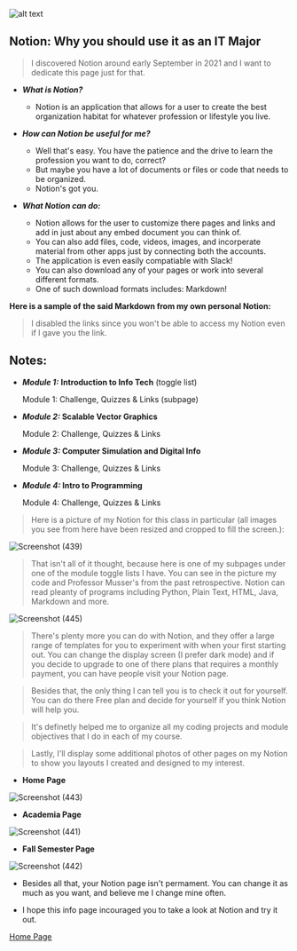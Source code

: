 ![alt text](https://thisweekinstartups.com/wp-content/uploads/2020/04/notion-logos-for-.com_.png)
## Notion: Why you should use it as an IT Major

> I discovered Notion around early September in 2021 and I want to dedicate this page just for that.

* **_What is Notion?_**

  * Notion is an application that allows for a user to create the best organization habitat for whatever profession or lifestyle you live.

* **_How can Notion be useful for me?_**

  * Well that's easy. You have the patience and the drive to learn the profession you want to do, correct?
  * But maybe you have a lot of documents or files or code that needs to be organized.
  * Notion's got you.

* **_What Notion can do:_**
  * Notion allows for the user to customize there pages and links and add in just about any embed document you can think of.
  * You can also add files, code, videos, images, and incorperate material from other apps just by connecting both the accounts.
  * The application is even easily compatiable with Slack!
  * You can also download any of your pages or work into several different formats.
  * One of such download formats includes: Markdown!

**Here is a sample of the said Markdown from my own personal Notion:**
> I disabled the links since you won't be able to access my Notion even if I gave you the link.

## Notes:

- ***Module 1:*** **Introduction to Info Tech** (toggle list)
    
    Module 1: Challenge, Quizzes & Links (subpage)
    
- ***Module 2:* Scalable Vector Graphics**
    
    Module 2: Challenge, Quizzes & Links
    
- ***Module 3:* Computer Simulation and Digital Info**
    
    Module 3: Challenge, Quizzes & Links
    
- ***Module 4:* Intro to Programming**
    
    Module 4: Challenge, Quizzes & Links
   
   
   
> Here is a picture of my Notion for this class in particular (all images you see from here have been resized and cropped to fill the screen.):

![Screenshot (439)](https://user-images.githubusercontent.com/89430068/138034638-b53b5482-702f-4362-b303-28302a2e7678.png)

> That isn't all of it thought, because here is one of my subpages under one of the module toggle lists I have. You can see in the picture my code and Professor Musser's from the past retrospective. Notion can read pleanty of programs including Python, Plain Text, HTML, Java, Markdown and more.

![Screenshot (445)](https://user-images.githubusercontent.com/89430068/138035550-3730c5c7-c48f-4964-bde5-bb6ba1705e78.png)

> There's plenty more you can do with Notion, and they offer a large range of templates for you to experiment with when your first starting out. You can change the display screen (I prefer dark mode) and if you decide to upgrade to one of there plans that requires a monthly payment, you can have people visit your Notion page.

> Besides that, the only thing I can tell you is to check it out for yourself. You can do there Free plan and decide for yourself if you think Notion will help you. 

> It's definetly helped me to organize all my coding projects and module objectives that I do in each of my course. 

> Lastly, I'll display some additional photos of other pages on my Notion to show you layouts I created and designed to my interest.

 * **Home Page**
 
![Screenshot (443)](https://user-images.githubusercontent.com/89430068/138038316-a9ebf59a-a6c3-481c-9c6b-b8cdffd6d2e8.png)

 * **Academia Page**
 
![Screenshot (441)](https://user-images.githubusercontent.com/89430068/138038340-1a3e13bd-4f04-46ec-a631-7c4c9cceae2a.png)

 * **Fall Semester Page**
 
![Screenshot (442)](https://user-images.githubusercontent.com/89430068/138038364-08aa5f52-1f78-411f-a656-ef34adf34a3e.png)

* Besides all that, your Notion page isn't permament. You can change it as much as you want, and believe me I change mine often. 

* I hope this info page incouraged you to take a look at Notion and try it out.

[Home Page](https://github.com/Stummpy/IT-1000-Midterm/blob/main/README.md)
